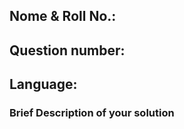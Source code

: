 <!-- Replace <...> with appropriate information -->

<!-- This is how a valid PR documentation would look like:

## CED21I001, Harry Potter
## Question number: 0
## Language: C

### Brief Description of your solution
  Hello World! is printed to STDOUT using printf.
-->

## Nome & Roll No.: <!-- eg CED21I001, Harry Potter -->
## Question number: <!-- Question-Number-Solved -->
## Language: <!-- C/C++/Python -->
  
### Brief Description of your solution
<!-- this would include any interesting info about solution like its time complexity -->

  
  
  

